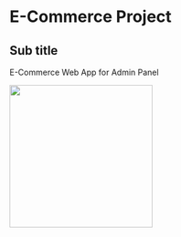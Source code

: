 # E-Commerce Project
## Sub title
E-Commerce Web App for Admin Panel
<p>
<img src="https://github.com/hakanozer/magazaYonetim/blob/master/Proje%20G%C3%B6r%C3%BCnt%C3%BCleri/SuperAdminEkrani.png" width="250"/>
</p>
